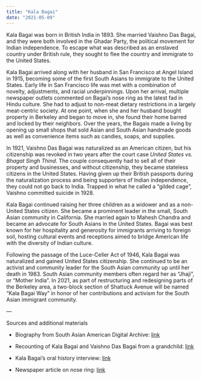 ```yaml
---
title: "Kala Bagai"
date: "2021-05-09"
---
```


Kala Bagai was born in British India in 1893. She married Vaishno Das Bagai, and they were both involved in the Ghadar Party, the political movement for Indian independence. To escape what was described as an enslaved country under British rule, they sought to flee the country and immigrate to the United States. 

Kala Bagai arrived along with her husband in San Francisco at Angel Island in 1915, becoming some of the first South Asians to immigrate to the United States. Early life in San Francisco life was met with a combination of novelty, adjustments, and racial underpinnings. Upon her arrival, multiple newspaper outlets commented on Bagai’s nose ring as the latest fad in Hindu culture. She had to adjust to non-meat dietary restrictions in a largely meat-centric society. At one point, when she and her husband bought property in Berkeley and began to move in, she found their home barred and locked by their neighbors. Over the years, the Bagais made a living by opening up small shops that sold Asian and South Asian handmade goods as well as convenience items such as candies, soaps, and supplies.

In 1921, Vaishno Das Bagai was naturalized as an American citizen, but his citizenship was revoked in two years after the court case _United States vs. Bhagat Singh Thind_. The couple consequently had to sell all of their property and businesses, and without citizenship, they became stateless citizens in the United States. Having given up their British passports during the naturalization process and being supporters of Indian independence, they could not go back to India. Trapped in what he called a “gilded cage”, Vaishno committed suicide in 1928. 

Kala Bagai continued raising her three children as a widower and as a non-United States citizen. She became a prominent leader in the small, South Asian community in California. She married again to Mahesh Chandra and became an advocate for South Asians in the United States. Bagai was best known for her hospitality and generosity for immigrants arriving to foreign soil, hosting cultural events and receptions aimed to bridge American life with the diversity of Indian culture. 

Following the passage of the Luce-Celler Act of 1946, Kala Bagai was naturalized and gained United States citizenship. She continued to be an activist and community leader for the South Asian community up until her death in 1983. South Asian community members often regard her as “Jhaji”, or “Mother India”. In 2021, as part of restructuring and redesigning parts of the Berkeley area, a two-block section of Shattuck Avenue will be named “Kala Bagai Way” in honor of her contributions and activism for the South Asian immigrant community.

—

Sources and additional materials

-   Biography from South Asian American Digital Archive: [link](https://www.saada.org/project/timeline/kala-bagai) 
    
-   Recounting of Kala Bagai and Vaishno Das Bagai from a grandchild: [link](https://www.immigrant-voices.aiisf.org/stories-by-author/876-bridges-burnt-behind-the-story-of-vaishno-das-bagai/) 
    
-   Kala Bagai’s oral history interview: [link](https://www.saada.org/item/20130716-2997) 
    
-   Newspaper article on nose ring: [link](https://cdnc.ucr.edu/?a=d&d=LAH19150917.2.497&e=-------en--20--1--txt-txIN--------1)
